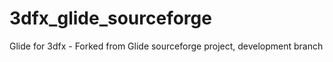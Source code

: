 # 3dfx_glide_sourceforge
Glide for 3dfx - Forked from Glide sourceforge project, development branch
